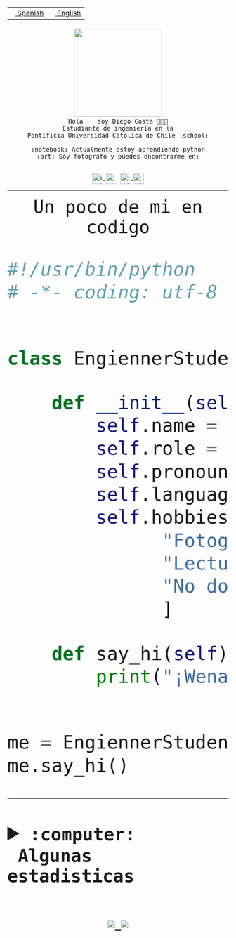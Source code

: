 <table border="0"  align="right">
 <tr><td><a href="README.md"><img src="https://upload.wikimedia.org/wikipedia/commons/thumb/8/89/Bandera_de_Espa%C3%B1a.svg/1200px-Bandera_de_Espa%C3%B1a.svg.png" height="10"> Spanish</a></td>
 <td><a href="README.en.md"><img src="https://upload.wikimedia.org/wikipedia/commons/a/a4/Flag_of_the_United_States.svg" height="10"> English</a></td></tr>
</table><br><br><br>


<p align="center">
  <img src="https://github.com/diegocostares/diegocostares/blob/main/Images/aaa2.gif?raw=true" width="200px">
  <br><samp>
    Hola <img src="https://media.giphy.com/media/hvRJCLFzcasrR4ia7z/giphy.gif" width="16px"> soy Diego Costa 👨🏻‍💻<br>
    Estudiante de ingeniería en la <br>
    Pontificia Universidad Católica de Chile :school:<br>
  <br>
    :notebook: Actualmente estoy aprendiendo python <br>
    :art: Soy fotografo y puedes encontrarme en: <br>
  <br></samp>
  
</p>

<p align="center">
   <a href="https://instagram.com/diegocosta_no" target="blank">
    <img 
    align="center" src="https://cdn.jsdelivr.net/npm/simple-icons@3.0.1/icons/instagram.svg" alt="instagram" height="25px" width="25px" />
  </a>
  <a style="border: 3px solid; color: white;"href="https://t.me/diegocosta_no" target="blank">
  <img
  align="center" alt="Telegram" width="25px" src="https://icons-for-free.com/iconfiles/png/512/Telegram-1324888767380505522.png" />
</a>
<a href="https://api.whatsapp.com/send?phone=56971897835&text=Hola!" target="blank">
  <img
  align="center" alt="wtsp" width="25px" src="https://img.icons8.com/pastel-glyph/2x/whatsapp--v2.png" />
</a>
<a href="https://www.linkedin.com/in/diego-costa-786249213/" target="blank">
  <img
  align="center" alt="wtsp" width="25px" src="https://img.icons8.com/metro/452/linkedin.png" />
</a>

  </a>
</p>

---


<p align="center"><font size="25"><samp>Un poco de mi en codigo</samp></front></p>


```python
#!/usr/bin/python
# -*- coding: utf-8 -*-


class EngiennerStudent:

    def __init__(self):
        self.name = "Diego Costa"
        self.role = "Estudiante"
        self.pronouns = "he/him"
        self.language_spoken = ["es_CL", "en_US"]
        self.hobbies = [
              "Fotografia",
              "Lectura",
              "No dormir",
              ]

    def say_hi(self):
        print("¡Wena mundo!")


me = EngiennerStudent()
me.say_hi()
```
---
<details>
  <summary><b><samp>:computer: &nbsp;Algunas estadisticas</samp></b></summary>
  <br/></p>

<!--START_SECTION:waka-->
**Soy nocturno 🦉** 

```text
🌞 Mañana     0 commits      ░░░░░░░░░░░░░░░░░░░░░░░░░   0.0% 
🌆 Día        88 commits     ██████████░░░░░░░░░░░░░░░   43.35% 
🌃 Tarde      51 commits     ██████░░░░░░░░░░░░░░░░░░░   25.12% 
🌙 Noche      64 commits     ████████░░░░░░░░░░░░░░░░░   31.53%

```
📅 **Soy más productivo los Miércoles** 

```text
Lunes        5 commits      ░░░░░░░░░░░░░░░░░░░░░░░░░   2.46% 
Martes       7 commits      ░░░░░░░░░░░░░░░░░░░░░░░░░   3.45% 
Miércoles    95 commits     ███████████░░░░░░░░░░░░░░   46.8% 
Jueves       57 commits     ███████░░░░░░░░░░░░░░░░░░   28.08% 
Viernes      7 commits      ░░░░░░░░░░░░░░░░░░░░░░░░░   3.45% 
Sábado       20 commits     ██░░░░░░░░░░░░░░░░░░░░░░░   9.85% 
Domingo      12 commits     █░░░░░░░░░░░░░░░░░░░░░░░░   5.91%

```


📊 **Esta semana me dediqué a** 

```text
🐱‍💻 Proyectos: 
diegocostares-iic2233-2024 hrs 17 mins       █████████████░░░░░░░░░░░░   52.18% 
contenidos               2 hrs 57 mins       █████████░░░░░░░░░░░░░░░░   36.0% 
AF4                      50 mins             ██░░░░░░░░░░░░░░░░░░░░░░░   10.22% 
Unknown Project          7 mins              ░░░░░░░░░░░░░░░░░░░░░░░░░   1.6%

```


 Last Updated on 15/10/2021
<!--END_SECTION:waka-->
  
  

 <p align="center"> <img src="https://github-readme-stats.vercel.app/api?username=diegocostares&show_icons=true&theme=ayu-mirage" alt="abhisheknaiidu" /></p>
 
</details>

<p align=center>
  <a href="https://github.com/diegocostares">
    <img src="https://badges.pufler.dev/visits/diegocostares/diegocostares?style=flat-square&color=black&logo=github">
  </a>
  <a href="https://github.com/diegocostares?tab=repositories">
    <img src="https://badges.pufler.dev/repos/diegocostares?style=flat-square&color=black&logo=github">
  </a>
</p>
